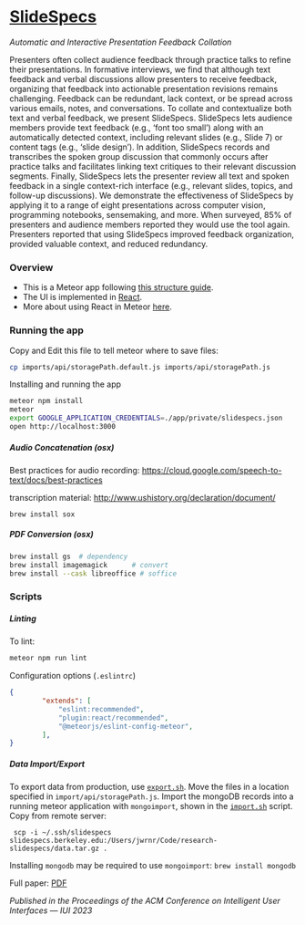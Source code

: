 # [SlideSpecs](https://jeremywrnr.com/SlideSpecs/)

*Automatic and Interactive Presentation Feedback Collation*


Presenters often collect audience feedback through practice talks to refine their presentations. In formative interviews, we find that although text feedback and verbal discussions allow presenters to receive feedback, organizing that feedback into actionable presentation revisions remains challenging. Feedback can be redundant, lack context, or be spread across various emails, notes, and conversations. To collate and contextualize both text and verbal feedback, we present SlideSpecs. SlideSpecs lets audience members provide text feedback (e.g., ‘font too small’) along with an automatically detected context, including relevant slides (e.g., Slide 7) or content tags (e.g., ‘slide design’). In addition, SlideSpecs records and transcribes the spoken group discussion that commonly occurs after practice talks and facilitates linking text critiques to their relevant discussion segments. Finally, SlideSpecs lets the presenter review all text and spoken feedback in a single context-rich interface (e.g., relevant slides, topics, and follow-up discussions). We demonstrate the effectiveness of SlideSpecs by applying it to a range of eight presentations across computer vision, programming notebooks, sensemaking, and more. When surveyed, 85% of presenters and audience members reported they would use the tool again. Presenters reported that using SlideSpecs improved feedback organization, provided valuable context, and reduced redundancy.

### Overview

- This is a Meteor app following [this structure guide](http://guide.meteor.com/structure.html).
- The UI is implemented in [React](https://facebook.github.io/react/index.html).
- More about using React in Meteor [here](http://guide.meteor.com/v1.3/react.html).

### Running the app

Copy and Edit this file to tell meteor where to save files:

```bash
cp imports/api/storagePath.default.js imports/api/storagePath.js
```

Installing and running the app

```bash
meteor npm install
meteor
export GOOGLE_APPLICATION_CREDENTIALS=./app/private/slidespecs.json
open http://localhost:3000
```


##### Audio Concatenation (osx)

Best practices for audio recording: https://cloud.google.com/speech-to-text/docs/best-practices

transcription material: http://www.ushistory.org/declaration/document/

```
brew install sox
```

##### PDF Conversion (osx)

```bash
brew install gs  # dependency
brew install imagemagick      # convert
brew install --cask libreoffice # soffice
```

### Scripts


##### Linting

To lint:

```bash
meteor npm run lint
```

Configuration options (`.eslintrc`)

```json
{
        "extends": [
            "eslint:recommended",
            "plugin:react/recommended",
            "@meteorjs/eslint-config-meteor",
        ],
}
```

##### Data Import/Export

To export data from production, use [`export.sh`](./export.sh). Move the files
in a location specified in `import/api/storagePath.js`. Import the mongoDB
records into a running meteor application with `mongoimport`, shown in the
[`import.sh`](./import.sh) script. Copy from remote server:

     scp -i ~/.ssh/slidespecs slidespecs.berkeley.edu:/Users/jwrnr/Code/research-slidespecs/data.tar.gz .

Installing `mongodb` may be required to use `mongoimport`: `brew install mongodb`



Full paper: [PDF]()

*Published in the Proceedings of the ACM Conference on Intelligent User Interfaces — IUI 2023*

